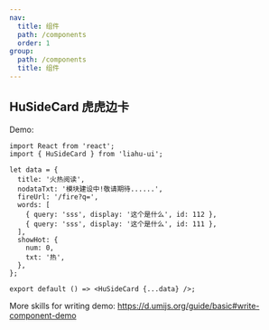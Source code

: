```yaml
---
nav:
  title: 组件
  path: /components
  order: 1
group:
  path: /components
  title: 组件
---
```


## HuSideCard 虎虎边卡

Demo:

```tsx
import React from 'react';
import { HuSideCard } from 'liahu-ui';

let data = {
  title: '火热阅读',
  nodataTxt: '模块建设中!敬请期待......',
  fireUrl: '/fire?q=',
  words: [
    { query: 'sss', display: '这个是什么', id: 112 },
    { query: 'sss', display: '这个是什么', id: 111 },
  ],
  showHot: {
    num: 0,
    txt: '热',
  },
};

export default () => <HuSideCard {...data} />;
```

More skills for writing demo: https://d.umijs.org/guide/basic#write-component-demo
